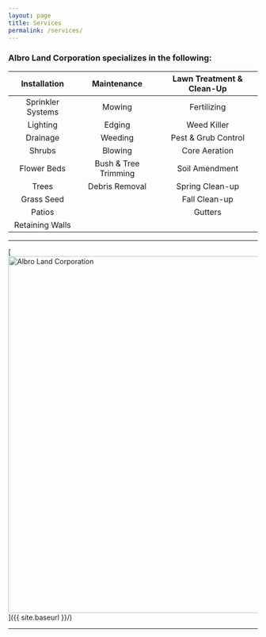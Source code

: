 ```yaml
---
layout: page
title: Services
permalink: /services/
---
```


### Albro Land Corporation specializes in the following:

| Installation | Maintenance | Lawn Treatment & Clean-Up |
| :---: | :---: | :---: |
| Sprinkler Systems | Mowing | Fertilizing |
| Lighting | Edging | Weed Killer |
| Drainage | Weeding | Pest & Grub Control |
| Shrubs | Blowing | Core Aeration |
| Flower Beds | Bush & Tree Trimming | Soil Amendment |
| Trees | Debris Removal | Spring Clean-up |
| Grass Seed | | Fall Clean-up |
| Patios | | Gutters |
| Retaining Walls | | |

****

[<img src="{{ site.baseurl }}/images/albro-sprinkler.jpg" alt="Albro Land Corporation" style="width: 720px;"/>]({{ site.baseurl }}/)

----
